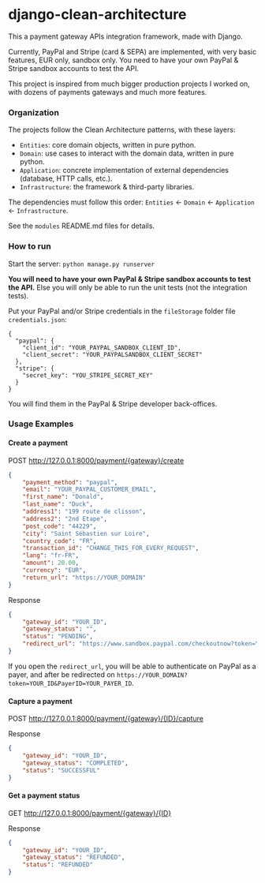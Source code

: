 # django-clean-architecture

This a payment gateway APIs integration framework, made with Django.

Currently, PayPal and Stripe (card & SEPA) are implemented, with very basic features, EUR only, sandbox only.
You need to have your own PayPal & Stripe sandbox accounts to test the API.

This project is inspired from much bigger production projects I worked on, with dozens of payments gateways and much more features.

### Organization

The projects follow the Clean Architecture patterns, with these layers:

- `Entities`: core domain objects, written in pure python.
- `Domain`: use cases to interact with the domain data, written in pure python.
- `Application`: concrete implementation of external dependencies (database, HTTP calls, etc.).
- `Infrastructure`: the framework & third-party libraries.

The dependencies must follow this order: `Entities` <- `Domain` <- `Application` <- `Infrastructure`.

See the `modules` README.md files for details.

### How to run

Start the server: `python manage.py runserver`

**You will need to have your own PayPal & Stripe sandbox accounts to test the API.**
Else you will only be able to run the unit tests (not the integration tests).

Put your PayPal and/or Stripe credentials in the `fileStorage` folder file `credentials.json`:

```
{
  "paypal": {
    "client_id": "YOUR_PAYPAL_SANDBOX_CLIENT_ID",
    "client_secret": "YOUR_PAYPALSANDBOX_CLIENT_SECRET"
  },
  "stripe": {
    "secret_key": "YOU_STRIPE_SECRET_KEY"
  }
}
```
You will find them in the PayPal & Stripe developer back-offices.

### Usage Examples

#### Create a payment

POST http://127.0.0.1:8000/payment/{gateway}/create

```json
{
    "payment_method": "paypal",
    "email": "YOUR_PAYPAL_CUSTOMER_EMAIL",
    "first_name": "Donald",
    "last_name": "Duck",
    "address1": "199 route de clisson",
    "address2": "2nd Etape",
    "post_code": "44229",
    "city": "Saint Sébastien sur Loire",
    "country_code": "FR",
    "transaction_id": "CHANGE_THIS_FOR_EVERY_REQUEST",
    "lang": "fr-FR",
    "amount": 20.00,
    "currency": "EUR",
    "return_url": "https://YOUR_DOMAIN"
}
```

Response

```json
{
    "gateway_id": "YOUR_ID",
    "gateway_status": "",
    "status": "PENDING",
    "redirect_url": "https://www.sandbox.paypal.com/checkoutnow?token=YOUR_ID"
}
```

If you open the `redirect_url`, you will be able to authenticate on PayPal as a payer, and after be redirected on `https://YOUR_DOMAIN?token=YOUR_ID&PayerID=YOUR_PAYER_ID`.

#### Capture a payment

POST http://127.0.0.1:8000/payment/{gateway}/{ID}/capture

Response

```json
{
    "gateway_id": "YOUR_ID",
    "gateway_status": "COMPLETED",
    "status": "SUCCESSFUL"
}
```

#### Get a payment status

GET http://127.0.0.1:8000/payment/{gateway}/{ID}

Response

```json
{
    "gateway_id": "YOUR_ID",
    "gateway_status": "REFUNDED",
    "status": "REFUNDED"
}
```
